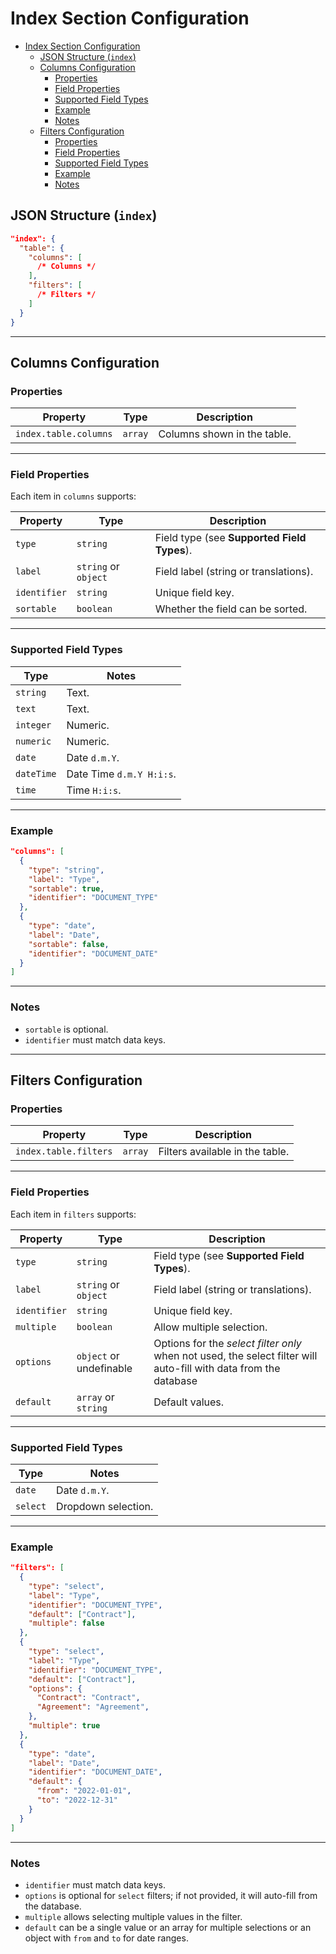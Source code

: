 

# Index Section Configuration

<!-- TOC -->
* [Index Section Configuration](#index-section-configuration)
  * [JSON Structure (`index`)](#json-structure-index)
  * [Columns Configuration](#columns-configuration)
    * [Properties](#properties)
    * [Field Properties](#field-properties)
    * [Supported Field Types](#supported-field-types)
    * [Example](#example)
    * [Notes](#notes)
  * [Filters Configuration](#filters-configuration)
    * [Properties](#properties-1)
    * [Field Properties](#field-properties-1)
    * [Supported Field Types](#supported-field-types-1)
    * [Example](#example-1)
    * [Notes](#notes-1)
<!-- TOC -->

## JSON Structure (`index`)

```json
"index": {
  "table": {
    "columns": [
      /* Columns */
    ],
    "filters": [
      /* Filters */
    ]
  }
}
```

---

## Columns Configuration

### Properties

| Property              | Type      | Description                     |
|-----------------------|-----------|---------------------------------|
| `index.table.columns` | `array`   | Columns shown in the table.     |

---

### Field Properties

Each item in `columns` supports:

| Property     | Type                 | Description                                     |
|--------------|----------------------|-------------------------------------------------|
| `type`       | `string`             | Field type (see **Supported Field Types**).     |
| `label`      | `string` or `object` | Field label (string or translations).           |
| `identifier` | `string`             | Unique field key.                               |
| `sortable`   | `boolean`            | Whether the field can be sorted.                |

---

### Supported Field Types

| Type       | Notes                    |
|------------|--------------------------|
| `string`   | Text.                    |
| `text`     | Text.                    |
| `integer`  | Numeric.                 |
| `numeric`  | Numeric.                 |
| `date`     | Date `d.m.Y`.            |
| `dateTime` | Date Time `d.m.Y H:i:s`. |
| `time`     | Time `H:i:s`.            |

---

### Example

```json
"columns": [
  {
    "type": "string",
    "label": "Type",
    "sortable": true,
    "identifier": "DOCUMENT_TYPE"
  },
  {
    "type": "date",
    "label": "Date",
    "sortable": false,
    "identifier": "DOCUMENT_DATE"
  }
]
```

---

### Notes

- `sortable` is optional.
- `identifier` must match data keys.

---

## Filters Configuration

### Properties

| Property              | Type      | Description                     |
|-----------------------|-----------|---------------------------------|
| `index.table.filters` | `array`   | Filters available in the table. |

---

### Field Properties

Each item in `filters` supports:

| Property     | Type                    | Description                                                                                                      |
|--------------|-------------------------|------------------------------------------------------------------------------------------------------------------|
| `type`       | `string`                | Field type (see **Supported Field Types**).                                                                      |
| `label`      | `string` or `object`    | Field label (string or translations).                                                                            |
| `identifier` | `string`                | Unique field key.                                                                                                |
| `multiple`   | `boolean`               | Allow multiple selection.                                                                                        |
| `options`    | `object` or undefinable | Options for the *select filter only* when not used, the select filter will auto-fill with data from the database |
| `default`    | `array` or `string`     | Default values.                                                                                                  |

---

### Supported Field Types

| Type       | Notes                    |
|------------|--------------------------|
| `date`     | Date `d.m.Y`.            |
| `select`   | Dropdown selection.      |

---

### Example

```json
"filters": [
  {
    "type": "select",
    "label": "Type",
    "identifier": "DOCUMENT_TYPE",
    "default": ["Contract"],
    "multiple": false
  },
  {
    "type": "select",
    "label": "Type",
    "identifier": "DOCUMENT_TYPE",
    "default": ["Contract"],
    "options": {
      "Contract": "Contract",
      "Agreement": "Agreement",
    },
    "multiple": true
  },
  {
    "type": "date",
    "label": "Date",
    "identifier": "DOCUMENT_DATE",
    "default": {
      "from": "2022-01-01",
      "to": "2022-12-31"
    }
  }
]
```

---

### Notes

- `identifier` must match data keys.
- `options` is optional for `select` filters; if not provided, it will auto-fill from the database.
- `multiple` allows selecting multiple values in the filter.
- `default` can be a single value or an array for multiple selections or an object with `from` and `to` for date ranges.
